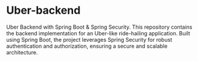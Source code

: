 # Uber-backend
Uber Backend with Spring Boot &amp; Spring Security. This repository contains the backend implementation for an Uber-like ride-hailing application. Built using Spring Boot, the project leverages Spring Security for robust authentication and authorization, ensuring a secure and scalable architecture.
